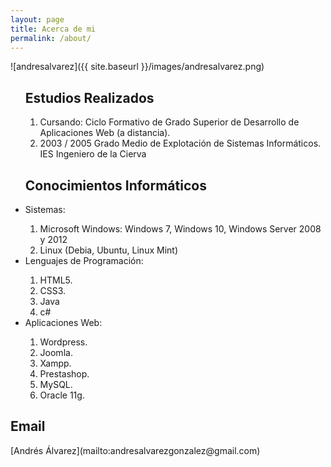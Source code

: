 ```yaml
---
layout: page
title: Acerca de mi
permalink: /about/
---
```



![andresalvarez]({{ site.baseurl }}/images/andresalvarez.png)
<ul>
<h2>Estudios Realizados</h2>
<ol>
    <li>Cursando: Ciclo Formativo de Grado Superior de Desarrollo de Aplicaciones Web (a distancia).</li>
    <li>2003 / 2005 Grado Medio de Explotación de Sistemas Informáticos. IES Ingeniero de la Cierva</li>
</ol>
<h2>Conocimientos Informáticos</h2>
    <li>Sistemas:</li>
    <ol>
    <li>Microsoft Windows: Windows 7, Windows 10, Windows Server 2008 y 2012</li>
    <li>Linux (Debia, Ubuntu, Linux Mint)</li>
</ol>

<li>Lenguajes de Programación:</li>
<ol>
    <li>HTML5.</li>
    <li>CSS3.</li>
    <li>Java</li>
    <li>c#</li>
</ol>

<li>Aplicaciones Web:</li>
<ol>
    <li>Wordpress.</li>
    <li>Joomla.</li>
    <li>Xampp.</li>
    <li>Prestashop.</li>
    <li>MySQL.</li>
    <li>Oracle 11g.</li>
    </ol>
</ul>

<h2>Email </h2>
[Andrés Álvarez](mailto:andresalvarezgonzalez@gmail.com)




